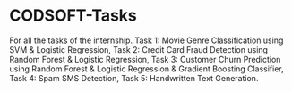 # CODSOFT-Tasks
For all the tasks of the internship. 
Task 1: Movie Genre Classification using SVM & Logistic Regression,
Task 2: Credit Card Fraud Detection using Random Forest & Logistic Regression,
Task 3: Customer Churn Prediction using Random Forest & Logistic Regression & Gradient Boosting Classifier,
Task 4: Spam SMS Detection,
Task 5: Handwritten Text Generation.
